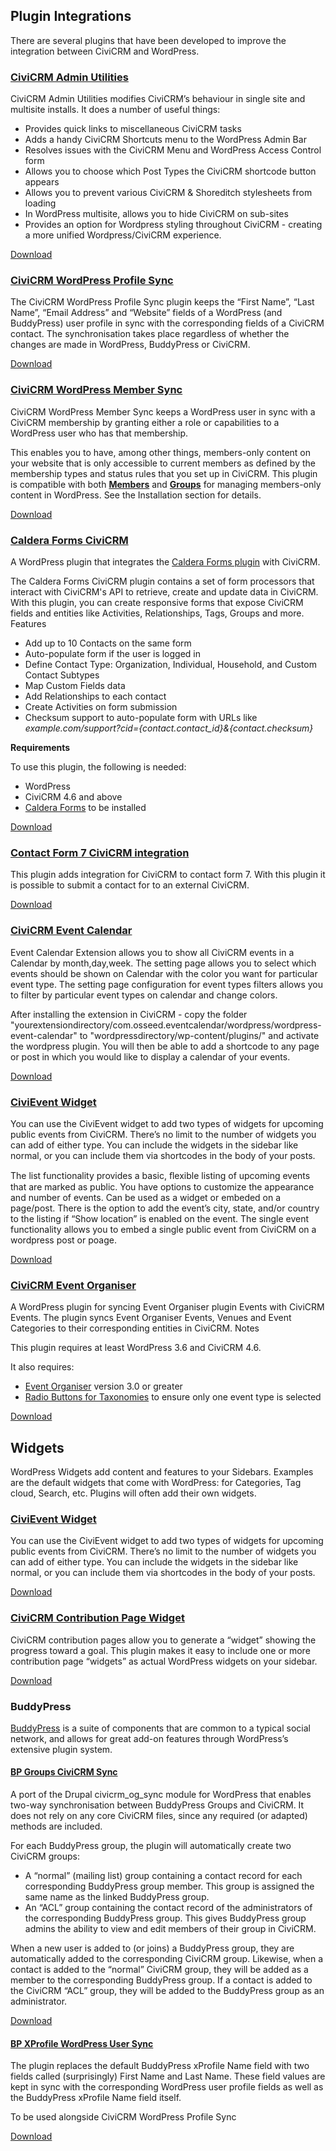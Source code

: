 ## Plugin Integrations

There are several plugins that have been developed to improve the integration between CiviCRM and WordPress.

### [CiviCRM Admin Utilities](https://wordpress.org/plugins/civicrm-admin-utilities/)

CiviCRM Admin Utilities modifies CiviCRM’s behaviour in single site and multisite installs. It does a number of useful things:

* Provides quick links to miscellaneous CiviCRM tasks
* Adds a handy CiviCRM Shortcuts menu to the WordPress Admin Bar
* Resolves issues with the CiviCRM Menu and WordPress Access Control form 
* Allows you to choose which Post Types the CiviCRM shortcode button appears
* Allows you to prevent various CiviCRM & Shoreditch stylesheets from loading
* In WordPress multisite, allows you to hide CiviCRM on sub-sites
* Provides an option for Wordpress styling throughout CiviCRM - creating a more unified Wordpress/CiviCRM experience. 

[Download](https://wordpress.org/plugins/civicrm-admin-utilities/)

### [CiviCRM WordPress Profile Sync](https://wordpress.org/plugins/civicrm-wp-profile-sync/)

The CiviCRM WordPress Profile Sync plugin keeps the “First Name”, “Last Name”, “Email Address” and “Website” fields of a WordPress (and BuddyPress) user profile in sync with the corresponding fields of a CiviCRM contact. The synchronisation takes place regardless of whether the changes are made in WordPress, BuddyPress or CiviCRM.

[Download](https://wordpress.org/plugins/civicrm-wp-profile-sync/)

### [CiviCRM WordPress Member Sync](https://wordpress.org/plugins/civicrm-wp-member-sync/)

CiviCRM WordPress Member Sync keeps a WordPress user in sync with a CiviCRM membership by granting either a role or capabilities to a WordPress user who has that membership.

This enables you to have, among other things, members-only content on your website that is only accessible to current members as defined by the membership types and status rules that you set up in CiviCRM. This plugin is compatible with both **[Members](https://wordpress.org/plugins/members/)** and **[Groups](https://wordpress.org/plugins/groups/)** for managing members-only content in WordPress. See the Installation section for details.

[Download](https://wordpress.org/plugins/civicrm-wp-member-sync/)

### [Caldera Forms CiviCRM](https://github.com/mecachisenros/caldera-forms-civicrm)

A WordPress plugin that integrates the [Caldera Forms plugin](https://wordpress.org/plugins/caldera-forms/) with CiviCRM.

The Caldera Forms CiviCRM plugin contains a set of form processors that interact with CiviCRM's API to retrieve, create and update data in CiviCRM. With this plugin, you can create responsive forms that expose CiviCRM fields and entities like Activities, Relationships, Tags, Groups and more.
Features

* Add up to 10 Contacts on the same form
* Auto-populate form if the user is logged in
* Define Contact Type: Organization, Individual, Household, and Custom Contact Subtypes
* Map Custom Fields data
* Add Relationships to each contact
* Create Activities on form submission
* Checksum support to auto-populate form with URLs like _example.com/support?cid={contact.contact_id}&{contact.checksum}_

**Requirements**

To use this plugin, the following is needed:

* WordPress
* CiviCRM 4.6 and above
* [Caldera Forms](https://wordpress.org/plugins/caldera-forms/) to be installed

[Download](https://github.com/mecachisenros/caldera-forms-civicrm)

### [Contact Form 7 CiviCRM integration](https://wordpress.org/plugins/contact-form-7-civicrm-integration/)

This plugin adds integration for CiviCRM to contact form 7. With this plugin it is possible to submit a contact for to an external CiviCRM.

[Download](https://wordpress.org/plugins/contact-form-7-civicrm-integration/)

### [CiviCRM Event Calendar](https://github.com/osseed/com.osseed.eventcalendar/)

Event Calendar Extension allows you to show all CiviCRM events in a Calendar by month,day,week. The setting page allows you to select which events should be shown on Calendar with the color you want for particular event type. The setting page configuration for event types filters allows you to filter by particular event types on calendar and change colors.

After installing the extension in CiviCRM - copy the folder "yourextensiondirectory/com.osseed.eventcalendar/wordpress/wordpress-event-calendar" to "wordpressdirectory/wp-content/plugins/" and activate the wordpress plugin.  You will then be able to add a shortcode to any page or post in which you would like to display a calendar of your events. 

[Download](https://github.com/osseed/com.osseed.eventcalendar/releases)

### [CiviEvent Widget](https://aghstrategies.com/civievent-widget)

You can use the CiviEvent widget to add two types of widgets for upcoming public events from CiviCRM. There’s no limit to the number of widgets you can add of either type. You can include the widgets in the sidebar like normal, or you can include them via shortcodes in the body of your posts.

The list functionality provides a basic, ﬂexible listing of upcoming events that are marked as public. You have options to customize the appearance and number of events. Can be used as a widget or embeded on a page/post.  There is the option to add the event’s city, state, and/or country to the listing if “Show location” is enabled on the event. The single event functionality allows you to embed a single public event from CiviCRM on a wordpress post or poage. 

[Download](https://wordpress.org/plugins/civievent-widget/)

### [CiviCRM Event Organiser](https://github.com/christianwach/civicrm-event-organiser)

A WordPress plugin for syncing Event Organiser plugin Events with CiviCRM Events. The plugin syncs Event Organiser Events, Venues and Event Categories to their corresponding entities in CiviCRM.
Notes

This plugin requires at least WordPress 3.6 and CiviCRM 4.6.

It also requires:

* [Event Organiser](https://wordpress.org/plugins/event-organiser/) version 3.0 or greater
* [Radio Buttons for Taxonomies](http://wordpress.org/plugins/radio-buttons-for-taxonomies/) to ensure only one event type is selected

[Download](https://github.com/christianwach/civicrm-event-organiser)


## Widgets

WordPress Widgets add content and features to your Sidebars. Examples are the default widgets that come with WordPress: for Categories, Tag cloud, Search, etc. Plugins will often add their own widgets.

### [CiviEvent Widget](https://wordpress.org/plugins/civievent-widget/)

You can use the CiviEvent widget to add two types of widgets for upcoming public events from CiviCRM. There’s no limit to the number of widgets you can add of either type. You can include the widgets in the sidebar like normal, or you can include them via shortcodes in the body of your posts.

[Download](https://wordpress.org/plugins/civievent-widget/)

### [CiviCRM Contribution Page Widget](https://wordpress.org/plugins/civicrm-contribution-page-widget/)

CiviCRM contribution pages allow you to generate a “widget” showing the progress toward a goal. This plugin makes it easy to include one or more contribution page “widgets” as actual WordPress widgets on your sidebar.

[Download](https://wordpress.org/plugins/civicrm-contribution-page-widget/)

### BuddyPress

[BuddyPress](https://wordpress.org/plugins/buddypress/) is a suite of components that are common to a typical social network, and allows for great add-on features through WordPress’s extensive plugin system.

#### [BP Groups CiviCRM Sync](https://wordpress.org/plugins/bp-groups-civicrm-sync/)

A port of the Drupal civicrm_og_sync module for WordPress that enables two-way synchronisation between BuddyPress Groups and CiviCRM. It does not rely on any core CiviCRM files, since any required (or adapted) methods are included.

For each BuddyPress group, the plugin will automatically create two CiviCRM groups:

* A “normal” (mailing list) group containing a contact record for each corresponding BuddyPress group member. This group is assigned the same name as the linked BuddyPress group.
* An “ACL” group containing the contact record of the administrators of the corresponding BuddyPress group. This gives BuddyPress group admins the ability to view and edit members of their group in CiviCRM.

When a new user is added to (or joins) a BuddyPress group, they are automatically added to the corresponding CiviCRM group. Likewise, when a contact is added to the “normal” CiviCRM group, they will be added as a member to the corresponding BuddyPress group. If a contact is added to the CiviCRM “ACL” group, they will be added to the BuddyPress group as an administrator.

[Download](https://wordpress.org/plugins/bp-groups-civicrm-sync/)

#### [BP XProfile WordPress User Sync](https://wordpress.org/plugins/bp-xprofile-wp-user-sync/)

The plugin replaces the default BuddyPress xProfile Name field with two fields called (surprisingly) First Name and Last Name. These field values are kept in sync with the corresponding WordPress user profile fields as well as the BuddyPress xProfile Name field itself.

To be used alongside CiviCRM WordPress Profile Sync

[Download](https://wordpress.org/plugins/bp-xprofile-wp-user-sync/)
